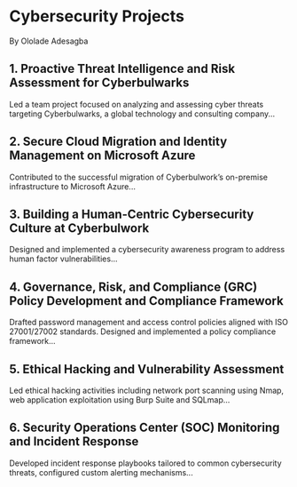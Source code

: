 # Cybersecurity Projects
By Ololade Adesagba

## 1. Proactive Threat Intelligence and Risk Assessment for Cyberbulwarks
Led a team project focused on analyzing and assessing cyber threats targeting Cyberbulwarks, a global technology and consulting company...

## 2. Secure Cloud Migration and Identity Management on Microsoft Azure
Contributed to the successful migration of Cyberbulwork’s on-premise infrastructure to Microsoft Azure...

## 3. Building a Human-Centric Cybersecurity Culture at Cyberbulwork
Designed and implemented a cybersecurity awareness program to address human factor vulnerabilities...

## 4. Governance, Risk, and Compliance (GRC) Policy Development and Compliance Framework
Drafted password management and access control policies aligned with ISO 27001/27002 standards. Designed and implemented a policy compliance framework...

## 5. Ethical Hacking and Vulnerability Assessment
Led ethical hacking activities including network port scanning using Nmap, web application exploitation using Burp Suite and SQLmap...

## 6. Security Operations Center (SOC) Monitoring and Incident Response
Developed incident response playbooks tailored to common cybersecurity threats, configured custom alerting mechanisms...
